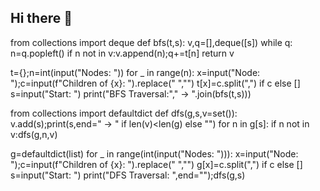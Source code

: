 ## Hi there 👋



from collections import deque
def bfs(t,s):
    v,q=[],deque([s])
    while q:
        n=q.popleft()
        if n not in v:v.append(n);q+=t[n]
    return v

t={};n=int(input("Nodes: "))
for _ in range(n):
    x=input("Node: ");c=input(f"Children of {x}: ").replace(" ","")
    t[x]=c.split(",") if c else []
s=input("Start: ")
print("BFS Traversal:"," → ".join(bfs(t,s)))



from collections import defaultdict
def dfs(g,s,v=set()):
    v.add(s);print(s,end=" → " if len(v)<len(g) else "")
    for n in g[s]:
        if n not in v:dfs(g,n,v)

g=defaultdict(list)
for _ in range(int(input("Nodes: "))):
    x=input("Node: ");c=input(f"Children of {x}: ").replace(" ","")
    g[x]=c.split(",") if c else []
s=input("Start: ")
print("DFS Traversal: ",end="");dfs(g,s)




<!--
**namaninnovates/namaninnovates** is a ✨ _special_ ✨ repository because its `README.md` (this file) appears on your GitHub profile.

Here are some ideas to get you started:

- 🔭 I’m currently working on ...
- 🌱 I’m currently learning ...
- 👯 I’m looking to collaborate on ...
- 🤔 I’m looking for help with ...
- 💬 Ask me about ...
- 📫 How to reach me: ...
- 😄 Pronouns: ...
- ⚡ Fun fact: ...
-->

